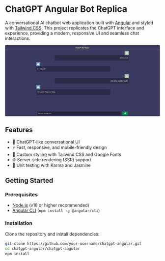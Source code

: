 # ChatGPT Angular Bot Replica

A conversational AI chatbot web application built with [Angular](https://angular.dev/) and styled with [Tailwind CSS](https://tailwindcss.com/). This project replicates the ChatGPT interface and experience, providing a modern, responsive UI and seamless chat interactions.

![Preview](preview.png)

## Features

- 🧠 ChatGPT-like conversational UI
- ⚡ Fast, responsive, and mobile-friendly design
- 🎨 Custom styling with Tailwind CSS and Google Fonts
- 🌐 Server-side rendering (SSR) support
- 🧪 Unit testing with Karma and Jasmine

## Getting Started

### Prerequisites

- [Node.js](https://nodejs.org/) (v18 or higher recommended)
- [Angular CLI](https://angular.dev/tools/cli) (`npm install -g @angular/cli`)

### Installation

Clone the repository and install dependencies:

```sh
git clone https://github.com/your-username/chatgpt-angular.git
cd chatgpt-angular/chatgpt-angular
npm install